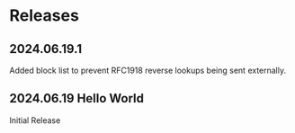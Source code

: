 # Releases

## 2024.06.19.1
Added block list to prevent RFC1918 reverse lookups being sent externally.

## 2024.06.19 Hello World
Initial Release
